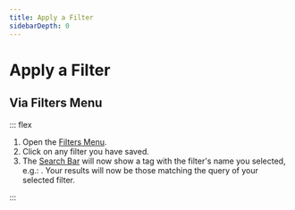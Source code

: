 ```yaml
---
title: Apply a Filter
sidebarDepth: 0
---
```


# Apply a Filter

## Via Filters Menu

<GsfSearchBar
   variant="new"
   query="is:open is:issue"/>

::: flex
1. Open the [Filters Menu](/elements/filters-menu/filters).
2. Click on any filter you have saved.
3. The [Search Bar](/elements/search-bar/) will now show a tag with the filter's name you selected, e.g.: <GsfFilterTag :filter="{ name: 'Enhancements' }"/>.
   Your results will now be those matching the query of your selected filter.

<GsfFiltersMenu/>
:::

<GsfSearchBar
   variant="repo"
   name="Enhancements"/>

